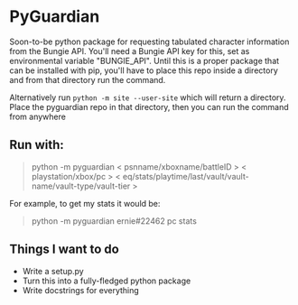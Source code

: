 # PyGuardian

Soon-to-be python package for requesting tabulated character information from the Bungie API. You'll need a Bungie API key for this, set as environmental variable "BUNGIE_API". Until this is a proper package that can be installed with pip, you'll have to place this repo inside a directory and from that directory run the command.

Alternatively run ```python -m site --user-site``` which will return a directory. Place the pyguardian repo in that directory, then you can run the command from anywhere

## Run with:

> python -m pyguardian < psnname/xboxname/battleID > < playstation/xbox/pc > < eq/stats/playtime/last/vault/vault-name/vault-type/vault-tier >

For example, to get my stats it would be:

> python -m pyguardian ernie#22462 pc stats

## Things I want to do

* Write a setup.py
* Turn this into a fully-fledged python package
* Write docstrings for everything

